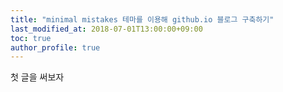 ```yaml
---
title: "minimal mistakes 테마를 이용해 github.io 블로그 구축하기"
last_modified_at: 2018-07-01T13:00:00+09:00
toc: true
author_profile: true
---
```


첫 글을 써보자
